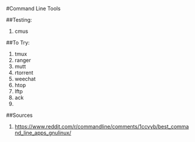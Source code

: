 #Command Line Tools

##Testing:
1. cmus


##To Try:
1. tmux
2. ranger
3. mutt
4. rtorrent
5. weechat
6. htop
7. lftp
8. ack
9.
##Sources
1. https://www.reddit.com/r/commandline/comments/1ccvyb/best_command_line_apps_gnulinux/
